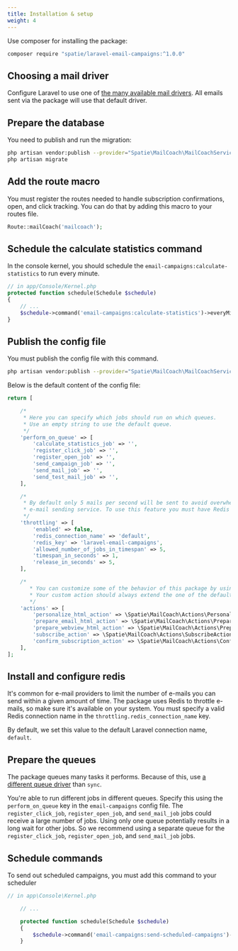 ```yaml
---
title: Installation & setup
weight: 4
---
```


Use composer for installing the package:

```bash
composer require "spatie/laravel-email-campaigns:^1.0.0"
```

## Choosing a mail driver

Configure Laravel to use one of [the many available mail drivers](https://laravel.com/docs/master/mail#driver-prerequisites). All emails sent via the package will use that default driver.

## Prepare the database

You need to publish and run the migration:

```bash
php artisan vendor:publish --provider="Spatie\MailCoach\MailCoachServiceProvider" --tag="migrations"
php artisan migrate
```

## Add the route macro

You must register the routes needed to handle subscription confirmations, open, and click tracking. You can do that by adding this macro to your routes file.

```php
Route::mailCoach('mailcoach');
```

## Schedule the calculate statistics command

In the console kernel, you should schedule the `email-campaigns:calculate-statistics` to run every minute.

```php
// in app/Console/Kernel.php
protected function schedule(Schedule $schedule)
{
    // ...
    $schedule->command('email-campaigns:calculate-statistics')->everyMinute();
}
```

## Publish the config file

You must publish the config file with this command.

```bash
php artisan vendor:publish --provider="Spatie\MailCoach\MailCoachServiceProvider" --tag="config"
```

Below is the default content of the config file:

```php
return [

    /*
     * Here you can specify which jobs should run on which queues.
     * Use an empty string to use the default queue.
     */
    'perform_on_queue' => [
        'calculate_statistics_job' => '',
        'register_click_job' => '',
        'register_open_job' => '',
        'send_campaign_job' => '',
        'send_mail_job' => '',
        'send_test_mail_job' => '',
    ],

    /*
     * By default only 5 mails per second will be sent to avoid overwhelming your
     * e-mail sending service. To use this feature you must have Redis installed.
     */
    'throttling' => [
        'enabled' => false,
        'redis_connection_name' => 'default',
        'redis_key' => 'laravel-email-campaigns',
        'allowed_number_of_jobs_in_timespan' => 5,
        'timespan_in_seconds' => 1,
        'release_in_seconds' => 5,
    ],

    /*
       * You can customize some of the behavior of this package by using our own custom action.
       * Your custom action should always extend the one of the default ones.
       */
    'actions' => [
        'personalize_html_action' => \Spatie\MailCoach\Actions\PersonalizeHtmlAction::class,
        'prepare_email_html_action' => \Spatie\MailCoach\Actions\PrepareEmailHtmlAction::class,
        'prepare_webview_html_action' => \Spatie\MailCoach\Actions\PrepareWebviewHtmlAction::class,
        'subscribe_action' => \Spatie\MailCoach\Actions\SubscribeAction::class,
        'confirm_subscription_action' => \Spatie\MailCoach\Actions\ConfirmSubscriptionAction::class,
    ],
];
```

## Install and configure redis

It's common for e-mail providers to limit the number of e-mails you can send within a given amount of time. The package uses Redis to throttle e-mails, so make sure it's available on your system. You must specify a valid Redis connection name in the `throttling.redis_connection_name` key.

By default, we set this value to the default Laravel connection name, `default`.

## Prepare the queues

The package queues many tasks it performs. Because of this, use [a different queue driver](https://laravel.com/docs/master/queues#driver-prerequisites) than `sync`.

You're able to run different jobs in different queues.  Specify this using the `perform_on_queue` key in the `email-campaigns` config file. The `register_click_job`, `register_open_job`, and `send_mail_job` jobs could receive a large number of jobs. Using only one queue potentially results in a long wait for other jobs. So we recommend using a separate queue for the `register_click_job`, `register_open_job`, and `send_mail_job` jobs.

## Schedule commands

To send out scheduled campaigns, you must add this command to your scheduler

```php
// in app\Console\Kernel.php

    // ...

    protected function schedule(Schedule $schedule)
    {
        $schedule->command('email-campaigns:send-scheduled-campaigns')->everyMinute();
    }
``` 
